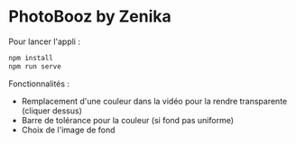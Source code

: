 # PhotoBooz by Zenika


Pour lancer l'appli :

```sh
npm install
npm run serve
```

Fonctionnalités :
* Remplacement d'une couleur dans la vidéo pour la rendre transparente (cliquer dessus)
* Barre de tolérance pour la couleur (si fond pas uniforme)
* Choix de l'image de fond